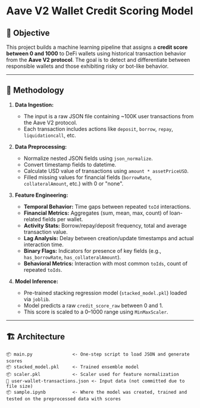 # Aave V2 Wallet Credit Scoring Model

## 📌 Objective

This project builds a machine learning pipeline that assigns a **credit score between 0 and 1000** to DeFi wallets using historical transaction behavior from the **Aave V2 protocol**. The goal is to detect and differentiate between responsible wallets and those exhibiting risky or bot-like behavior.

---

## 🧠 Methodology

1. **Data Ingestion:**
   - The input is a raw JSON file containing ~100K user transactions from the Aave V2 protocol.
   - Each transaction includes actions like `deposit`, `borrow`, `repay`, `liquidationcall`, etc.

2. **Data Preprocessing:**
   - Normalize nested JSON fields using `json_normalize`.
   - Convert timestamp fields to datetime.
   - Calculate USD value of transactions using `amount * assetPriceUSD`.
   - Filled missing values for financial fields (`borrowRate`, `collateralAmount`, etc.) with 0 or "none".

3. **Feature Engineering:**
   - **Temporal Behavior:** Time gaps between repeated `toId` interactions.
   - **Financial Metrics:** Aggregates (sum, mean, max, count) of loan-related fields per wallet.
   - **Activity Stats:** Borrow/repay/deposit frequency, total and average transaction value.
   - **Lag Analysis:** Delay between creation/update timestamps and actual interaction time.
   - **Binary Flags:** Indicators for presence of key fields (e.g., `has_borrowRate`, `has_collateralAmount`).
   - **Behavioral Metrics:** Interaction with most common `toIds`, count of repeated `toIds`.

4. **Model Inference:**
   - Pre-trained stacking regression model (`stacked_model.pkl`) loaded via `joblib`.
   - Model predicts a raw `credit_score_raw` between 0 and 1.
   - This score is scaled to a 0–1000 range using `MinMaxScaler`.

---

## 🏗️ Architecture

```text
📦 main.py               <- One-step script to load JSON and generate scores
📦 stacked_model.pkl     <- Trained ensemble model
📦 scaler.pkl            <- Scaler used for feature normalization
📄 user-wallet-transactions.json <- Input data (not committed due to file size)
📦 sample.ipynb          <- Where the model was created, trained and tested on the preprocessed data with scores
